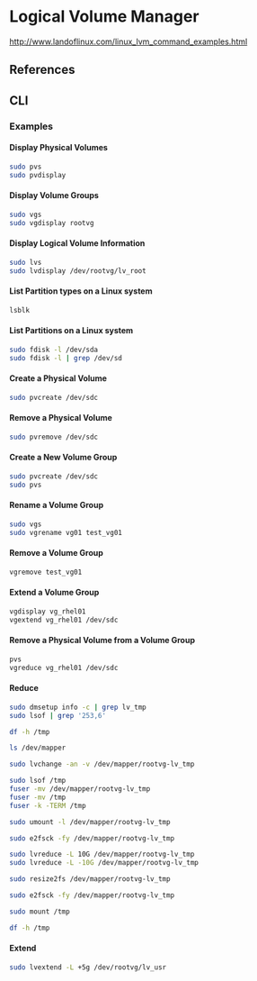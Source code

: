 # Logical Volume Manager

http://www.landoflinux.com/linux_lvm_command_examples.html

## References

## CLI

### Examples

#### Display Physical Volumes

```sh
sudo pvs
sudo pvdisplay
```

#### Display Volume Groups

```sh
sudo vgs
sudo vgdisplay rootvg
```

#### Display Logical Volume Information

```sh
sudo lvs
sudo lvdisplay /dev/rootvg/lv_root
```

#### List Partition types on a Linux system

```sh
lsblk
```

#### List Partitions on a Linux system

```sh
sudo fdisk -l /dev/sda
sudo fdisk -l | grep /dev/sd
```

#### Create a Physical Volume

```sh
sudo pvcreate /dev/sdc
```

#### Remove a Physical Volume

```sh
sudo pvremove /dev/sdc
```

#### Create a New Volume Group

```sh
sudo pvcreate /dev/sdc
sudo pvs
```

#### Rename a Volume Group

```sh
sudo vgs
sudo vgrename vg01 test_vg01
```

#### Remove a Volume Group

```sh
vgremove test_vg01
```

#### Extend a Volume Group

```sh
vgdisplay vg_rhel01
vgextend vg_rhel01 /dev/sdc
```

#### Remove a Physical Volume from a Volume Group

```sh
pvs
vgreduce vg_rhel01 /dev/sdc
```

#### Reduce

```sh
sudo dmsetup info -c | grep lv_tmp
sudo lsof | grep '253,6'

df -h /tmp

ls /dev/mapper

sudo lvchange -an -v /dev/mapper/rootvg-lv_tmp

sudo lsof /tmp
fuser -mv /dev/mapper/rootvg-lv_tmp
fuser -mv /tmp
fuser -k -TERM /tmp

sudo umount -l /dev/mapper/rootvg-lv_tmp

sudo e2fsck -fy /dev/mapper/rootvg-lv_tmp

sudo lvreduce -L 10G /dev/mapper/rootvg-lv_tmp
sudo lvreduce -L -10G /dev/mapper/rootvg-lv_tmp

sudo resize2fs /dev/mapper/rootvg-lv_tmp

sudo e2fsck -fy /dev/mapper/rootvg-lv_tmp

sudo mount /tmp

df -h /tmp
```

#### Extend

```sh
sudo lvextend -L +5g /dev/rootvg/lv_usr
```
